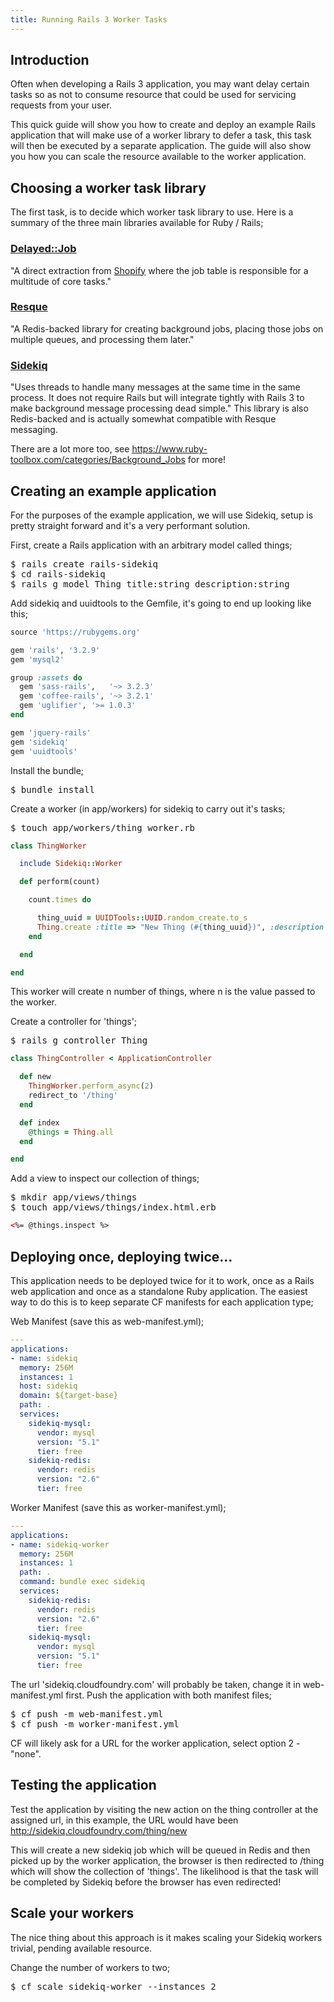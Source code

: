 ```yaml
---
title: Running Rails 3 Worker Tasks
---
```


## <a id='intro'></a>Introduction ##

Often when developing a Rails 3 application, you may want delay certain tasks so as not to consume resource that could be used for servicing requests from your user.

This quick guide will show you how to create and deploy an example Rails application that will make use of a worker library to defer a task, this task will then be executed by a separate application. The guide will also show you how you can scale the resource available to the worker application.

## <a id='worker-libs'></a> Choosing a worker task library ##

The first task, is to decide which worker task library to use. Here is a summary of the three main libraries available for Ruby / Rails;

### [Delayed::Job](https://github.com/collectiveidea/delayed_job) ###

"A direct extraction from [Shopify](http://www.shopify.com/) where the job table is responsible for a multitude of core tasks."

### [Resque](https://github.com/defunkt/resque) ###

"A Redis-backed library for creating background jobs, placing those jobs on multiple queues, and processing them later."

### [Sidekiq](https://github.com/mperham/sidekiq) ###

"Uses threads to handle many messages at the same time in the same process. It does not require Rails but will integrate tightly with Rails 3 to make background message processing dead simple." This library is also Redis-backed and is actually somewhat compatible with Resque messaging.

There are a lot more too, see https://www.ruby-toolbox.com/categories/Background_Jobs for more!

## <a id='example-app'></a> Creating an example application ##

For the purposes of the example application, we will use Sidekiq, setup is pretty straight forward and it's a very performant solution.

First, create a Rails application with an arbitrary model called things;

<pre class="terminal">
$ rails create rails-sidekiq
$ cd rails-sidekiq
$ rails g model Thing title:string description:string
</pre>

Add sidekiq and uuidtools to the Gemfile, it's going to end up looking like this;

~~~ruby
source 'https://rubygems.org'

gem 'rails', '3.2.9'
gem 'mysql2'

group :assets do
  gem 'sass-rails',   '~> 3.2.3'
  gem 'coffee-rails', '~> 3.2.1'
  gem 'uglifier', '>= 1.0.3'
end

gem 'jquery-rails'
gem 'sidekiq'
gem 'uuidtools'
~~~

Install the bundle;

<pre class="terminal">
$ bundle install
</pre>

Create a worker (in app/workers) for sidekiq to carry out it's tasks;

<pre class="terminal">
$ touch app/workers/thing_worker.rb
</pre>

~~~ruby
class ThingWorker

  include Sidekiq::Worker

  def perform(count)

    count.times do

      thing_uuid = UUIDTools::UUID.random_create.to_s
      Thing.create :title => "New Thing (#{thing_uuid})", :description => "This is the description for thing #{thing_uuid}"
    end

  end

end
~~~

This worker will create n number of things, where n is the value passed to the worker.

Create a controller for 'things';

<pre class="terminal">
$ rails g controller Thing
</pre>

~~~ruby
class ThingController < ApplicationController

  def new
    ThingWorker.perform_async(2)
    redirect_to '/thing'
  end

  def index
    @things = Thing.all
  end

end
~~~

Add a view to inspect our collection of things;

<pre class="terminal">
$ mkdir app/views/things
$ touch app/views/things/index.html.erb
</pre>

~~~html
<%= @things.inspect %>
~~~

## <a id='deploy'></a>Deploying once, deploying twice... ##

This application needs to be deployed twice for it to work, once as a Rails web application and once as a standalone Ruby application. The easiest way to do this is to keep separate CF manifests for each application type;

Web Manifest (save this as web-manifest.yml);

~~~yaml
---
applications:
- name: sidekiq
  memory: 256M
  instances: 1
  host: sidekiq
  domain: ${target-base}
  path: .
  services:
    sidekiq-mysql:
      vendor: mysql
      version: "5.1"
      tier: free
    sidekiq-redis:
      vendor: redis
      version: "2.6"
      tier: free
~~~

Worker Manifest (save this as worker-manifest.yml);

~~~yaml
---
applications:
- name: sidekiq-worker
  memory: 256M
  instances: 1
  path: .
  command: bundle exec sidekiq
  services:
    sidekiq-redis:
      vendor: redis
      version: "2.6"
      tier: free
    sidekiq-mysql:
      vendor: mysql
      version: "5.1"
      tier: free
~~~

The url 'sidekiq.cloudfoundry.com' will probably be taken, change it in web-manifest.yml first.
Push the application with both manifest files;

<pre class="terminal">
$ cf push -m web-manifest.yml
$ cf push -m worker-manifest.yml
</pre>

CF will likely ask for a URL for the worker application, select option 2 - "none".

## <a id='test'></a>Testing the application ##

Test the application by visiting the new action on the thing controller at the assigned url, in this example, the URL would have been http://sidekiq.cloudfoundry.com/thing/new

This will create a new sidekiq job which will be queued in Redis and then picked up by the worker application, the browser is then redirected to /thing which will show the collection of 'things'. The likelihood is that the task will be completed by Sidekiq before the browser has even redirected!

## <a id='test'></a>Scale your workers ##

The nice thing about this approach is it makes scaling your Sidekiq workers trivial, pending available resource.

Change the number of workers to two;

<pre class="terminal">
$ cf scale sidekiq-worker --instances 2
</pre>


